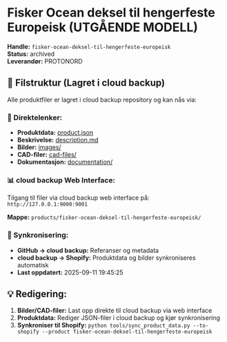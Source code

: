 # Fisker Ocean deksel til hengerfeste Europeisk (UTGÅENDE MODELL)

**Handle:** `fisker-ocean-deksel-til-hengerfeste-europeisk`  
**Status:** archived  
**Leverandør:** PROTONORD

## 📁 Filstruktur (Lagret i cloud backup)

Alle produktfiler er lagret i cloud backup repository og kan nås via:

### 🔗 Direktelenker:
- **Produktdata:** [product.json](http://127.0.0.1:9000/products/fisker-ocean-deksel-til-hengerfeste-europeisk/product.json)
- **Beskrivelse:** [description.md](http://127.0.0.1:9000/products/fisker-ocean-deksel-til-hengerfeste-europeisk/description.md)
- **Bilder:** [images/](http://127.0.0.1:9000/products/fisker-ocean-deksel-til-hengerfeste-europeisk/images/)
- **CAD-filer:** [cad-files/](http://127.0.0.1:9000/products/fisker-ocean-deksel-til-hengerfeste-europeisk/cad-files/)
- **Dokumentasjon:** [documentation/](http://127.0.0.1:9000/products/fisker-ocean-deksel-til-hengerfeste-europeisk/documentation/)

### 📊 cloud backup Web Interface:
Tilgang til filer via cloud backup web interface på:
`http://127.0.0.1:9000:9001`

**Mappe:** `products/fisker-ocean-deksel-til-hengerfeste-europeisk/`

### 🔄 Synkronisering:
- **GitHub → cloud backup:** Referanser og metadata
- **cloud backup → Shopify:** Produktdata og bilder synkroniseres automatisk
- **Last oppdatert:** 2025-09-11 19:45:25

## 💡 Redigering:
1. **Bilder/CAD-filer:** Last opp direkte til cloud backup via web interface
2. **Produktdata:** Rediger JSON-filer i cloud backup og kjør synkronisering
3. **Synkroniser til Shopify:** `python tools/sync_product_data.py --to-shopify --product fisker-ocean-deksel-til-hengerfeste-europeisk`
